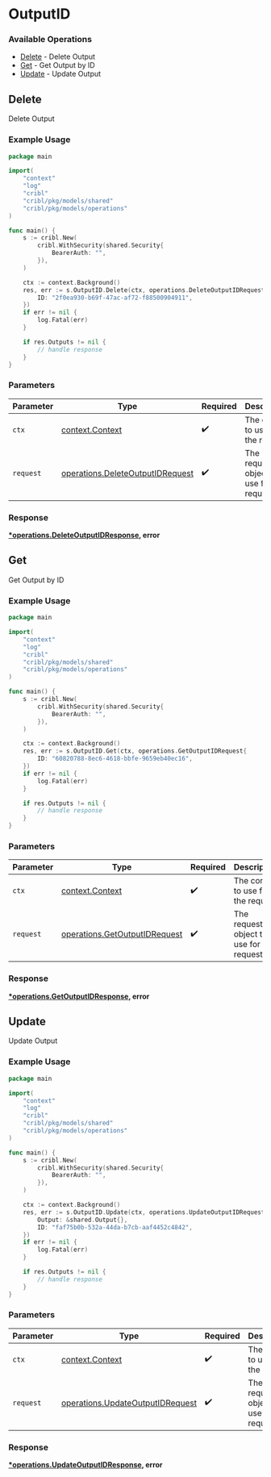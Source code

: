 # OutputID

### Available Operations

* [Delete](#delete) - Delete Output
* [Get](#get) - Get Output by ID
* [Update](#update) - Update Output

## Delete

Delete Output

### Example Usage

```go
package main

import(
	"context"
	"log"
	"cribl"
	"cribl/pkg/models/shared"
	"cribl/pkg/models/operations"
)

func main() {
    s := cribl.New(
        cribl.WithSecurity(shared.Security{
            BearerAuth: "",
        }),
    )

    ctx := context.Background()
    res, err := s.OutputID.Delete(ctx, operations.DeleteOutputIDRequest{
        ID: "2f0ea930-b69f-47ac-af72-f88500904911",
    })
    if err != nil {
        log.Fatal(err)
    }

    if res.Outputs != nil {
        // handle response
    }
}
```

### Parameters

| Parameter                                                                            | Type                                                                                 | Required                                                                             | Description                                                                          |
| ------------------------------------------------------------------------------------ | ------------------------------------------------------------------------------------ | ------------------------------------------------------------------------------------ | ------------------------------------------------------------------------------------ |
| `ctx`                                                                                | [context.Context](https://pkg.go.dev/context#Context)                                | :heavy_check_mark:                                                                   | The context to use for the request.                                                  |
| `request`                                                                            | [operations.DeleteOutputIDRequest](../../models/operations/deleteoutputidrequest.md) | :heavy_check_mark:                                                                   | The request object to use for the request.                                           |


### Response

**[*operations.DeleteOutputIDResponse](../../models/operations/deleteoutputidresponse.md), error**


## Get

Get Output by ID

### Example Usage

```go
package main

import(
	"context"
	"log"
	"cribl"
	"cribl/pkg/models/shared"
	"cribl/pkg/models/operations"
)

func main() {
    s := cribl.New(
        cribl.WithSecurity(shared.Security{
            BearerAuth: "",
        }),
    )

    ctx := context.Background()
    res, err := s.OutputID.Get(ctx, operations.GetOutputIDRequest{
        ID: "60820788-8ec6-4618-bbfe-9659eb40ec16",
    })
    if err != nil {
        log.Fatal(err)
    }

    if res.Outputs != nil {
        // handle response
    }
}
```

### Parameters

| Parameter                                                                      | Type                                                                           | Required                                                                       | Description                                                                    |
| ------------------------------------------------------------------------------ | ------------------------------------------------------------------------------ | ------------------------------------------------------------------------------ | ------------------------------------------------------------------------------ |
| `ctx`                                                                          | [context.Context](https://pkg.go.dev/context#Context)                          | :heavy_check_mark:                                                             | The context to use for the request.                                            |
| `request`                                                                      | [operations.GetOutputIDRequest](../../models/operations/getoutputidrequest.md) | :heavy_check_mark:                                                             | The request object to use for the request.                                     |


### Response

**[*operations.GetOutputIDResponse](../../models/operations/getoutputidresponse.md), error**


## Update

Update Output

### Example Usage

```go
package main

import(
	"context"
	"log"
	"cribl"
	"cribl/pkg/models/shared"
	"cribl/pkg/models/operations"
)

func main() {
    s := cribl.New(
        cribl.WithSecurity(shared.Security{
            BearerAuth: "",
        }),
    )

    ctx := context.Background()
    res, err := s.OutputID.Update(ctx, operations.UpdateOutputIDRequest{
        Output: &shared.Output{},
        ID: "faf75b0b-532a-44da-b7cb-aaf4452c4842",
    })
    if err != nil {
        log.Fatal(err)
    }

    if res.Outputs != nil {
        // handle response
    }
}
```

### Parameters

| Parameter                                                                            | Type                                                                                 | Required                                                                             | Description                                                                          |
| ------------------------------------------------------------------------------------ | ------------------------------------------------------------------------------------ | ------------------------------------------------------------------------------------ | ------------------------------------------------------------------------------------ |
| `ctx`                                                                                | [context.Context](https://pkg.go.dev/context#Context)                                | :heavy_check_mark:                                                                   | The context to use for the request.                                                  |
| `request`                                                                            | [operations.UpdateOutputIDRequest](../../models/operations/updateoutputidrequest.md) | :heavy_check_mark:                                                                   | The request object to use for the request.                                           |


### Response

**[*operations.UpdateOutputIDResponse](../../models/operations/updateoutputidresponse.md), error**


